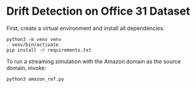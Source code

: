# Drift Detection on Office 31 Dataset

First, create a virtual environment and install all dependencies:
``` 
python3 -m venv venv
. venv/bin/activate
pip install -r requirements.txt
```
To run a streaming simulation with the Amazon domain as the source domain, invoke:

`python3 amazon_ref.py`
